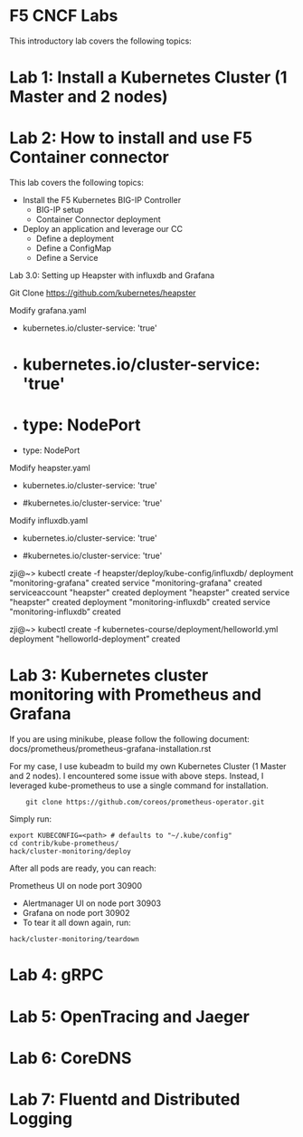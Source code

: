 F5 CNCF Labs
==================

This introductory lab covers the following topics:


Lab 1: Install a Kubernetes Cluster (1 Master and 2 nodes)
===================================================
Lab 2: How to install and use F5 Container connector
====================================================
This lab covers the following topics:

- Install the F5 Kubernetes BIG-IP Controller
    - BIG-IP setup
    - Container Connector deployment
- Deploy an application and leverage our CC
    - Define a deployment
    - Define a ConfigMap
    - Define a Service

Lab 3.0: Setting up Heapster with influxdb and Grafana

Git Clone https://github.com/kubernetes/heapster

Modify grafana.yaml
-    kubernetes.io/cluster-service: 'true'
+    # kubernetes.io/cluster-service: 'true'

-  # type: NodePort
+  type: NodePort

Modify heapster.yaml
-    kubernetes.io/cluster-service: 'true'
+    #kubernetes.io/cluster-service: 'true'

Modify influxdb.yaml
-    kubernetes.io/cluster-service: 'true'
+    #kubernetes.io/cluster-service: 'true'

zji@~> kubectl create -f heapster/deploy/kube-config/influxdb/
deployment "monitoring-grafana" created
service "monitoring-grafana" created
serviceaccount "heapster" created
deployment "heapster" created
service "heapster" created
deployment "monitoring-influxdb" created
service "monitoring-influxdb” created

zji@~> kubectl create -f kubernetes-course/deployment/helloworld.yml
deployment "helloworld-deployment” created


Lab 3: Kubernetes cluster monitoring with Prometheus and Grafana
====================================================
If you are using minikube, please follow the following document:
docs/prometheus/prometheus-grafana-installation.rst

For my case, I use kubeadm to build my own Kubernetes Cluster (1 Master and 2 nodes). I encountered some issue with above steps.
Instead, I leveraged kube-prometheus to use a single command for installation.

```
    git clone https://github.com/coreos/prometheus-operator.git
```
Simply run:

```
export KUBECONFIG=<path> # defaults to "~/.kube/config"
cd contrib/kube-prometheus/
hack/cluster-monitoring/deploy
```
After all pods are ready, you can reach:

Prometheus UI on node port 30900
- Alertmanager UI on node port 30903
- Grafana on node port 30902
- To tear it all down again, run:

```
hack/cluster-monitoring/teardown
```
Lab 4: gRPC
====================================================
Lab 5: OpenTracing and Jaeger
====================================================
Lab 6: CoreDNS
====================================================
Lab 7: Fluentd and Distributed Logging
====================================================